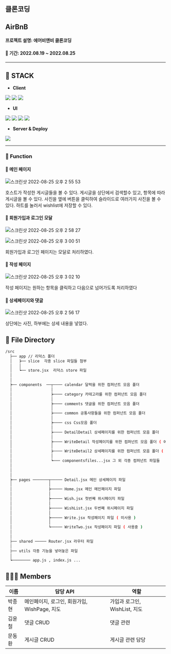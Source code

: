 <h2><b>클론코딩</b></h2>
<h2>AirBnB</h2>
<h4>프로젝트 설명: 에어비앤비 클론코딩</h4>
<h4>📆 기간: 2022.08.19 ~ 2022.08.25</h4>

<hr/>

<h2>🔧 STACK</h2>

- <strong>Client</strong>
<p>
  <img src="https://img.shields.io/badge/JavaScript-F7DF1E?style=for-the-badge&logo=JavaScript&logoColor=black">
  <img src="https://img.shields.io/badge/React-61DAFB?style=for-the-badge&logo=React&logoColor=black">
  <img src="https://img.shields.io/badge/Redux-764ABC?style=for-the-badge&logo=Redux&logoColor=white">
</p>

- <strong>UI</strong>

<p>
  <img src="https://img.shields.io/badge/styled components-DB7093?style=for-the-badge&logo=styled-components&logoColor=white">
  <img src="https://img.shields.io/badge/CSS-1572B6?style=for-the-badge&logo=CSS3&logoColor=white">
  <img src="https://img.shields.io/badge/font awsome-528DD7?style=for-the-badge&logo=Font Awesome&logoColor=white">
  <img src="https://img.shields.io/badge/Amazon S3-1572B6?style=for-the-badge&logo=Amazon S3&logoColor=white">
</p>

- <strong>Server & Deploy</strong>

<p>
  <img src="https://img.shields.io/badge/Vercel-000000?style=for-the-badge&logo=Vercel&logoColor=white">
</p>

<hr/>

### 🔎 Function

#### 📄 메인 페이지

![스크린샷 2022-08-25 오후 2 55 53](https://user-images.githubusercontent.com/97071355/186586163-7d72244e-7708-44bd-a6e3-82f719daec6f.png)

호스트가 작성한 게시글들을 볼 수 있다.
게시글을 상단에서 검색할수 있고, 항목에 따라 게시글을 볼 수 있다.
사진을 옆에 버튼을 클릭하여 슬라이드로 여러가지 사진을 볼 수 있다.
하트를 눌러서 wishlist에 저장할 수 있다.

#### 📄 회원가입과 로그인 모달

![스크린샷 2022-08-25 오후 2 58 27](https://user-images.githubusercontent.com/97071355/186586697-a7936119-72bc-44b1-8fd3-78b30deefa56.png)

![스크린샷 2022-08-25 오후 3 00 51](https://user-images.githubusercontent.com/97071355/186586810-587a25a8-35f2-4e81-8dec-e8c86fef4608.png)

회원가입과 로그인 페이지는 모달로 처리하였다.

#### 📄 작성 페이지

![스크린샷 2022-08-25 오후 3 02 10](https://user-images.githubusercontent.com/97071355/186587047-7bfa138f-0290-42ff-bab0-03ee5f27740f.png)

작성 페이지는 원하는 항목을 클릭하고 다음으로 넘어가도록 처리하였다

#### 📄 상세페이지와 댓글

![스크린샷 2022-08-25 오후 2 56 17](https://user-images.githubusercontent.com/97071355/186587103-85029d63-5363-4d3a-89ec-573723f05258.png)

상단에는 사진, 하부에는 상세 내용을 넣었다.


</hr>

## 📁 File Directory

```bash
/src
  ├── app // 리덕스 폴더
  │   ┝── slice  각종 slice 파일들 첨부         
  │   │                                     
  │   ┕── store.jsx  리덕스 store 파일         
  │
  │
  ┝── components  ──┬──── calendar 달력을 위한 컴퍼넌트 모음 폴더
  │                 │
  │                 ┝──── category 카테고라를 위한 컴퍼넌트 모음 폴더
  │                 │
  │                 ┝──── comments 댓글을 위한 컴퍼넌트 모음 폴더
  │                 │
  │                 ┝──── common 공통사항들을 위한 컴퍼넌트 모음 폴더
  │                 │
  │                 ┝──── css Css모음 폴더
  │                 │
  │                 ┝──── DetailDetail 상세페이지를 위한 컴퍼넌트 모음 폴더
  │                 │
  │                 ┝──── WriteDetail 작성페이지를 위한 컴퍼넌트 모음 폴더 ( 예비용, 사용하지 않음 ) 
  │                 │
  │                 ┝──── WriteDetail2 상세페이지를 위한 컴퍼넌트 모음 폴더 ( 현재 적용중 )
  │                 │
  │                 ┕─── componentsfiles...jsx 그 외 각종 컴퍼넌트 파일들
  │            
  │ 
  │ 
  ┝── pages ───────┬───── Detail.jsx 메인 상세페이지 파일
  │                │          
  │                ┝───── Home.jsx 메인 메인페이지 파일
  │                │          
  │                ┝───── Wish.jsx 첫번째 위시페이지 파일
  │                │          
  │                ┝───── WishList.jsx 두번째 위시페이지 파일
  │                │          
  │                ┝───── Write.jsx 작성페이지 파일 ( 미사용 )
  │                │          
  │                ┕───── WriteTwo.jsx 작성페이지 파일 ( 사용중 )
  │                                                
  │                 
  ├── shared ───── Router.jsx 라우터 파일
  │   
  ├── utils 각종 기능을 넣어놓은 파일            
  │
  ┕──────── app.js , index.js ...

```


</hr>

## 🧑🏻‍💻 Members

| 이름   | 담당 API                     | 역할                       |
| ------ | ---------------------------- | -------------------------- |
| 박종현 | 메인페이지, 로그인, 회원가입, WishPage, 지도 | 가입과 로그인, WishList, 지도 |
| 김윤철 | 댓글 CRUD                  | 댓글 관련           |
| 문동환 | 게시글 CRUD                     | 게시글 관련 담당         |
